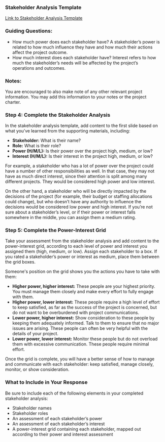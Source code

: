### Stakeholder Analysis Template

[Link to Stakeholder Analysis Template](https://docs.google.com/presentation/d/1LIK80uR00tmr7rcrDKuRQkjDlaY-AhAPIoVPIPhoxKk/edit#slide=id.g9455395c98_0_31)


### Guiding Questions:

- How much power does each stakeholder have? A stakeholder’s power is related to how much influence they have and how much their actions affect the project outcome.
- How much interest does each stakeholder have? Interest refers to how much the stakeholder’s needs will be affected by the project’s operations and outcomes.

### Notes:

You are encouraged to also make note of any other relevant project information. You may add this information to your notes or the project charter.

### Step 4: Complete the Stakeholder Analysis

In the stakeholder analysis template, add content to the first slide based on what you’ve learned from the supporting materials, including:

- **Stakeholder:** What is their name?
- **Role:** What is their role?
- **Power (H/M/L):** Is their power over the project high, medium, or low?
- **Interest (H/M/L):** Is their interest in the project high, medium, or low?

For example, a stakeholder who has a lot of power over the project could have a number of other responsibilities as well. In that case, they may not have as much direct interest, since their attention is split among many different projects. They would be considered high power and low interest.

On the other hand, a stakeholder who will be directly impacted by the decisions of the project (for example, their budget or staffing allocations could change), but who doesn’t have any authority to influence the decisions would be considered low power and high interest. If you’re not sure about a stakeholder’s level, or if their power or interest falls somewhere in the middle, you can assign them a medium rating.

### Step 5: Complete the Power-Interest Grid

Take your assessment from the stakeholder analysis and add content to the power-interest grid, according to each level of power and interest you assigned them (high, medium, or low). Assign each stakeholder to a box. If you rated a stakeholder’s power or interest as medium, place them between the grid boxes.

Someone's position on the grid shows you the actions you have to take with them:

- **Higher power, higher interest:** These people are your highest priority. You must manage them closely and make every effort to fully engage with them.
- **Higher power, lower interest:** These people require a high level of effort to keep satisfied, as far as the success of the project is concerned, but do not want to be overburdened with project communications.
- **Lower power, higher interest:** Show consideration to these people by keeping them adequately informed. Talk to them to ensure that no major issues are arising. These people can often be very helpful with the details of your project.
- **Lower power, lower interest:** Monitor these people but do not overload them with excessive communication. These people require minimal effort.

Once the grid is complete, you will have a better sense of how to manage and communicate with each stakeholder: keep satisfied, manage closely, monitor, or show consideration.

### What to Include in Your Response

Be sure to include each of the following elements in your completed stakeholder analysis:

- Stakeholder names
- Stakeholder roles
- An assessment of each stakeholder’s power
- An assessment of each stakeholder’s interest
- A power-interest grid containing each stakeholder, mapped out according to their power and interest assessment